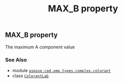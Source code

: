 ﻿---
title: MAX_B property
second_title: Aspose.CAD for Python via .NET API References
description: 
type: docs
weight: 50
url: /aspose.cad.xmp.types.complex.colorant/colorantlab/max_b/
is_root: false
---

## MAX_B property


The maximum A component value

### See Also
* module [`aspose.cad.xmp.types.complex.colorant`](../../)
* class [`ColorantLab`](/cad/python-net/aspose.cad.xmp.types.complex.colorant/colorantlab)
